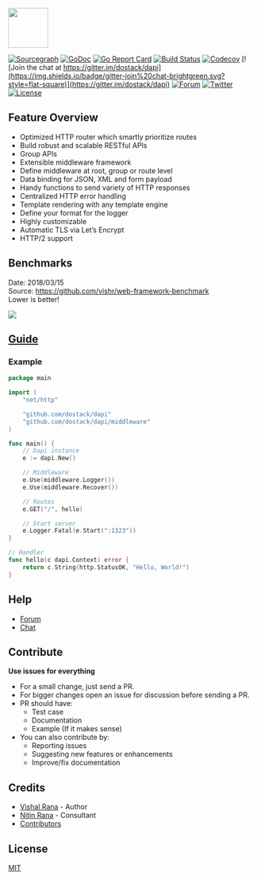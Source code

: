 <a href="https://dapi.dostack.com"><img height="80" src="https://cdn.dostack.com/images/dapi-logo.svg"></a>

[![Sourcegraph](https://sourcegraph.com/github.com/dostack/dapi/-/badge.svg?style=flat-square)](https://sourcegraph.com/github.com/dostack/dapi?badge)
[![GoDoc](http://img.shields.io/badge/go-documentation-blue.svg?style=flat-square)](http://godoc.org/github.com/dostack/dapi)
[![Go Report Card](https://goreportcard.com/badge/github.com/dostack/dapi?style=flat-square)](https://goreportcard.com/report/github.com/dostack/dapi)
[![Build Status](http://img.shields.io/travis/dostack/dapi.svg?style=flat-square)](https://travis-ci.org/dostack/dapi)
[![Codecov](https://img.shields.io/codecov/c/github/dostack/dapi.svg?style=flat-square)](https://codecov.io/gh/dostack/dapi) 
[![Join the chat at https://gitter.im/dostack/dapi](https://img.shields.io/badge/gitter-join%20chat-brightgreen.svg?style=flat-square)](https://gitter.im/dostack/dapi)
[![Forum](https://img.shields.io/badge/community-forum-00afd1.svg?style=flat-square)](https://forum.dostack.com)
[![Twitter](https://img.shields.io/badge/twitter-@dostack-55acee.svg?style=flat-square)](https://twitter.com/dostack)
[![License](http://img.shields.io/badge/license-mit-blue.svg?style=flat-square)](https://raw.githubusercontent.com/dostack/dapi/master/LICENSE)

## Feature Overview

- Optimized HTTP router which smartly prioritize routes
- Build robust and scalable RESTful APIs
- Group APIs
- Extensible middleware framework
- Define middleware at root, group or route level
- Data binding for JSON, XML and form payload
- Handy functions to send variety of HTTP responses
- Centralized HTTP error handling
- Template rendering with any template engine
- Define your format for the logger
- Highly customizable
- Automatic TLS via Let’s Encrypt
- HTTP/2 support

## Benchmarks

Date: 2018/03/15<br>
Source: https://github.com/vishr/web-framework-benchmark<br>
Lower is better!

<img src="https://i.imgur.com/I32VdMJ.png">

## [Guide](https://dapi.dostack.com/guide)

### Example

```go
package main

import (
	"net/http"

	"github.com/dostack/dapi"
	"github.com/dostack/dapi/middleware"
)

func main() {
	// Dapi instance
	e := dapi.New()

	// Middleware
	e.Use(middleware.Logger())
	e.Use(middleware.Recover())

	// Routes
	e.GET("/", hello)

	// Start server
	e.Logger.Fatal(e.Start(":1323"))
}

// Handler
func hello(c dapi.Context) error {
	return c.String(http.StatusOK, "Hello, World!")
}
```

## Help

- [Forum](https://forum.dostack.com)
- [Chat](https://gitter.im/dostack/dapi)

## Contribute

**Use issues for everything**

- For a small change, just send a PR.
- For bigger changes open an issue for discussion before sending a PR.
- PR should have:
  - Test case
  - Documentation
  - Example (If it makes sense)
- You can also contribute by:
  - Reporting issues
  - Suggesting new features or enhancements
  - Improve/fix documentation

## Credits
- [Vishal Rana](https://github.com/vishr) - Author
- [Nitin Rana](https://github.com/nr17) - Consultant
- [Contributors](https://github.com/dostack/dapi/graphs/contributors)

## License

[MIT](https://github.com/dostack/dapi/blob/master/LICENSE)
